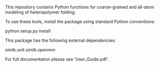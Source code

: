 This repository contains Python functions for coarse-grained and all-atom modeling of heteropolymer folding.

To use these tools, install the package using standard Python conventions:

python setup.py install

This package has the following external dependencies:

simtk.unit
simtk.openmm

For full documentation please see 'User_Guide.pdf'.

